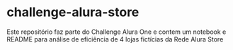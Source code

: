 # challenge-alura-store
Este repositório faz parte do Challenge Alura One e contem um notebook e README para análise de eficiência de 4 lojas fictícias da Rede Alura Store

